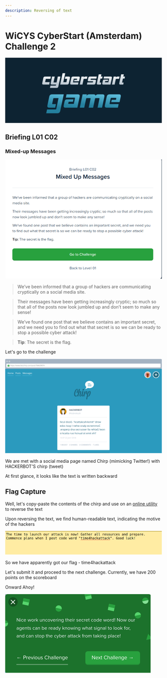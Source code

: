 ```yaml
---
description: Reversing of text
---
```


# WiCYS CyberStart (Amsterdam) Challenge 2

![](../../.gitbook/assets/CS.png)

## Briefing L01 C02

### Mixed-up Messages

![](<../../.gitbook/assets/1 (2).png>)

> We’ve been informed that a group of hackers are communicating cryptically on a social media site.

> Their messages have been getting increasingly cryptic; so much so that all of the posts now look jumbled up and don’t seem to make any sense!

> We’ve found one post that we believe contains an important secret, and we need you to find out what that secret is so we can be ready to stop a possible cyber attack!

> **Tip**: The secret is the flag.

Let's go to the challenge

![](../../.gitbook/assets/2.png)

We are met with a social media page named Chirp (mimicking Twitter!) with HACKERBOT'S chirp (tweet)

At first glance, it looks like the text is written backward

## Flag Capture

Well, let's copy-paste the contents of the chirp and use on an [online utility](https://www.textreverse.com) to reverse the text&#x20;

Upon reversing the text, we find human-readable text, indicating the motive of the hackers

![So we have apparently got our flag - time4hackattack](<../../.gitbook/assets/3 (1).png>)

So we have apparently got our flag - time4hackattack

Let's submit it and proceed to the next challenge. Currently, we have 200 points on the scoreboard

&#x20;Onward Ahoy!

![](../../.gitbook/assets/4.png)
